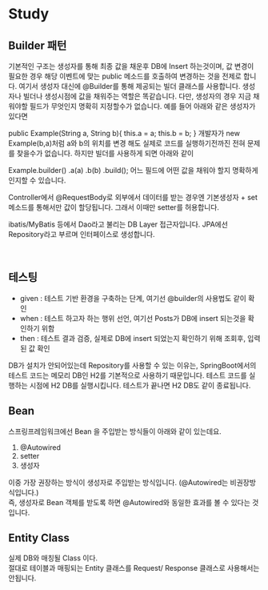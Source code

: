 # Study

## Builder 패턴

기본적인 구조는 생성자를 통해 최종 값을 채운후 DB에 Insert 하는것이며, 값 변경이 필요한 경우 해당 이벤트에 맞는 public 메소드를 호출하여 변경하는 것을 전제로 합니다.
여기서 생성자 대신에 @Builder를 통해 제공되는 빌더 클래스를 사용합니다.
생성자나 빌더나 생성시점에 값을 채워주는 역할은 똑같습니다.
다만, 생성자의 경우 지금 채워야할 필드가 무엇인지 명확히 지정할수가 없습니다.
예를 들어 아래와 같은 생성자가 있다면

public Example(String a, String b){
    this.a = a;
    this.b = b;
}
개발자가 new Example(b,a)처럼 a와 b의 위치를 변경 해도 실제로 코드를 실행하기전까진 전혀 문제를 찾을수가 없습니다.
하지만 빌더를 사용하게 되면 아래와 같이

Example.builder()
    .a(a)
    .b(b)
    .build();
어느 필드에 어떤 값을 채워야 할지 명확하게 인지할 수 있습니다.

Controller에서 @RequestBody로 외부에서 데이터를 받는 경우엔 기본생성자 + set메소드를 통해서만 값이 할당됩니다.
그래서 이때만 setter를 허용합니다.

ibatis/MyBatis 등에서 Dao라고 불리는 DB Layer 접근자입니다.
JPA에선 Repository라고 부르며 인터페이스로 생성합니다.

<br>

## 테스팅

- given : 테스트 기반 환경을 구축하는 단계, 여기선 @builder의 사용법도 같이 확인
- when : 테스트 하고자 하는 행위 선언, 여기선 Posts가 DB에 insert 되는것을 확인하기 위함
- then : 테스트 결과 검증, 실제로 DB에 insert 되었는지 확인하기 위해 조회후, 입력된 값 확인

DB가 설치가 안되어있는데 Repository를 사용할 수 있는 이유는, SpringBoot에서의 테스트 코드는 메모리 DB인 H2를 기본적으로 사용하기 때문입니다.
테스트 코드를 실행하는 시점에 H2 DB를 실행시킵니다.
테스트가 끝나면 H2 DB도 같이 종료됩니다.

## Bean

스프링프레임워크에선 Bean 을 주입받는 방식들이 아래와 같이 있는데요.

1. @Autowired
2. setter
3. 생성자  

이중 가장 권장하는 방식이 생성자로 주입받는 방식입니다. (@Autowired는 비권장방식입니다.)  
즉, 생성자로 Bean 객체를 받도록 하면 @Autowired와 동일한 효과를 볼 수 있다는 것입니다.

## Entity Class

실제 DB와 매칭될 Class 이다.  
절대로 테이블과 매핑되는 Entity 클래스를 Request/ Response 클래스로 사용해서는 안됩니다.
